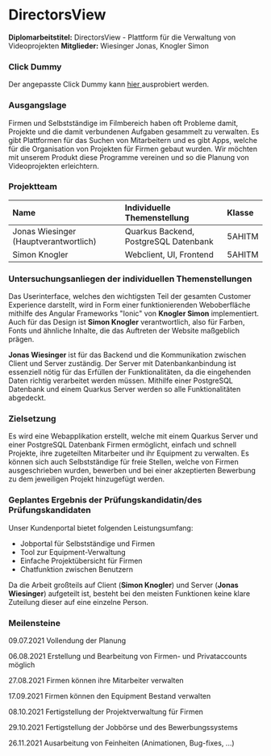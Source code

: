 # DirectorsView

**Diplomarbeitstitel:** DirectorsView - Plattform für die Verwaltung von Videoprojekten 
**Mitglieder:** Wiesinger Jonas, Knogler Simon 

### Click Dummy

Der angepasste Click Dummy kann <a href="https://app.uizard.io/p/1fe4e335" />hier </a> ausprobiert werden.





### Ausgangslage

Firmen und Selbstständige im Filmbereich haben oft Probleme damit, Projekte und die damit verbundenen Aufgaben gesammelt zu verwalten. Es gibt Plattformen für das Suchen von Mitarbeitern und es gibt Apps, welche für die Organisation von Projekten für Firmen gebaut wurden. Wir möchten mit unserem Produkt diese Programme vereinen und so die Planung von Videoprojekten erleichtern.

### Projektteam

| Name                                  | Individuelle Themenstellung           | Klasse |
| :------------------------------------ | :------------------------------------ | :----- |
| Jonas Wiesinger (Hauptverantwortlich) | Quarkus Backend, PostgreSQL Datenbank | 5AHITM |
| Simon Knogler                         | Webclient, UI, Frontend               | 5AHITM |

### Untersuchungsanliegen der individuellen Themenstellungen

Das Userinterface, welches den wichtigsten Teil der gesamten Customer Experience darstellt, wird in Form einer funktionierenden Weboberfläche mithilfe des Angular Frameworks "Ionic" von **Knogler Simon** implementiert. Auch für das Design ist **Simon Knogler** verantwortlich, also für Farben, Fonts und ähnliche Inhalte, die das Auftreten der Website maßgeblich prägen.

**Jonas Wiesinger** ist für das Backend und die Kommunikation zwischen Client und Server zuständig. Der Server mit Datenbankanbindung ist essenziell nötig für das Erfüllen der Funktionalitäten, da die eingehenden Daten richtig verarbeitet werden müssen. Mithilfe einer PostgreSQL Datenbank und einem Quarkus Server werden so alle Funktionalitäten abgedeckt. 

### Zielsetzung

Es wird eine Webapplikation erstellt, welche mit einem Quarkus Server und einer PostgreSQL Datenbank Firmen ermöglicht, einfach und schnell Projekte, ihre zugeteilten Mitarbeiter und ihr Equipment zu verwalten. Es können sich auch Selbstständige für freie Stellen, welche von Firmen ausgeschrieben wurden, bewerben und bei einer akzeptierten Bewerbung zu dem jeweiligen Projekt hinzugefügt werden.

### Geplantes Ergebnis der Prüfungskandidatin/des Prüfungskandidaten

Unser Kundenportal bietet folgenden Leistungsumfang:

- Jobportal für Selbstständige und Firmen
- Tool zur Equipment-Verwaltung
- Einfache Projektübersicht für Firmen
- Chatfunktion zwischen Benutzern

Da die Arbeit großteils auf Client (**Simon Knogler**) und Server (**Jonas Wiesinger**) aufgeteilt ist, besteht bei den meisten Funktionen keine klare Zuteilung dieser auf eine einzelne Person.

### Meilensteine

09.07.2021 Vollendung der Planung

06.08.2021 Erstellung und Bearbeitung von Firmen- und Privataccounts möglich

27.08.2021 Firmen können ihre Mitarbeiter verwalten

17.09.2021 Firmen können den Equipment Bestand verwalten

08.10.2021 Fertigstellung der Projektverwaltung für Firmen

29.10.2021 Fertigstellung der Jobbörse und des Bewerbungssystems

26.11.2021 Ausarbeitung von Feinheiten (Animationen, Bug-fixes, ...)